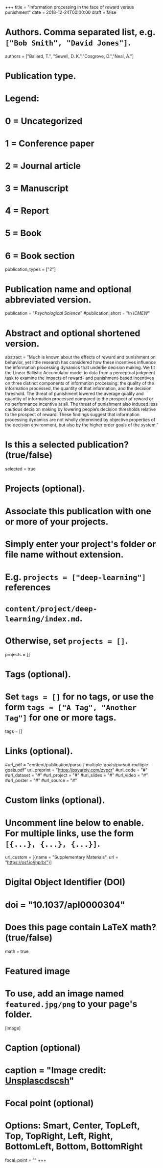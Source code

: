 +++
title = "Information processing in the face of reward versus punishment"
date = 2018-12-24T00:00:00
draft = false

# Authors. Comma separated list, e.g. `["Bob Smith", "David Jones"]`.
authors = ["Ballard, T.", "Sewell, D. K.","Cosgrove, D.","Neal, A."]

# Publication type.
# Legend:
# 0 = Uncategorized
# 1 = Conference paper
# 2 = Journal article
# 3 = Manuscript
# 4 = Report
# 5 = Book
# 6 = Book section
publication_types = ["2"]

# Publication name and optional abbreviated version.
publication = "*Psychological Science*"
#publication_short = "In *ICMEW*"

# Abstract and optional shortened version.
abstract = "Much is known about the effects of reward and punishment on behavior, yet little research has considered how these incentives influence the information processing dynamics that underlie decision making. We fit the Linear Ballistic Accumulator model to data from a perceptual judgment task to examine the impacts of reward- and punishment-based incentives on three distinct components of information processing: the quality of the information processed, the quantity of that information, and the decision threshold. The threat of punishment lowered the average quality and quantity of information processed compared to the prospect of reward or no performance incentive at all. The threat of punishment also induced less cautious decision making by lowering people’s decision thresholds relative to the prospect of reward. These findings suggest that information processing dynamics are not wholly determined by objective properties of the decision environment, but also by the higher order goals of the system."

# Is this a selected publication? (true/false)
selected = true

# Projects (optional).
#   Associate this publication with one or more of your projects.
#   Simply enter your project's folder or file name without extension.
#   E.g. `projects = ["deep-learning"]` references 
#   `content/project/deep-learning/index.md`.
#   Otherwise, set `projects = []`.
projects = []

# Tags (optional).
#   Set `tags = []` for no tags, or use the form `tags = ["A Tag", "Another Tag"]` for one or more tags.
tags = []

# Links (optional).
#url_pdf = "content/publication/pursuit-multiple-goals/pursuit-multiple-goals.pdf"
url_preprint = "https://psyarxiv.com/zvpcr"
#url_code = "#"
#url_dataset = "#"
#url_project = "#"
#url_slides = "#"
#url_video = "#"
#url_poster = "#"
#url_source = "#"

# Custom links (optional).
#   Uncomment line below to enable. For multiple links, use the form `[{...}, {...}, {...}]`.
url_custom = [{name = "Supplementary Materials", url = "https://osf.io/jhprb/"}]

# Digital Object Identifier (DOI)
# doi = "10.1037/apl0000304"

# Does this page contain LaTeX math? (true/false)
math = true

# Featured image
# To use, add an image named `featured.jpg/png` to your page's folder. 
[image]
  # Caption (optional)
  # caption = "Image credit: [**Unsplascdscsh**](https://unsplash.com/photos/pLCdAaMFLTE)"

  # Focal point (optional)
  # Options: Smart, Center, TopLeft, Top, TopRight, Left, Right, BottomLeft, Bottom, BottomRight
  focal_point = ""
+++

